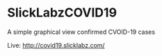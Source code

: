 # SlickLabzCOVID19
A simple graphical view confirmed CVOID-19 cases

Live: http://covid19.slicklabz.com/
